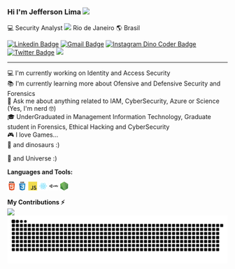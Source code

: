 <p align="center">
 <!-- <img width="100%" src="https://user-images.githubusercontent.com/29931326/87113083-d75cc500-c243-11ea-96d5-4567b121f7d7.png" /> -->
</p>

### Hi I'm Jefferson Lima <img src="https://user-images.githubusercontent.com/29931326/125177555-2e78db00-e1b3-11eb-9e49-409c4f649cf5.gif" width="30px">

💻 Security Analyst  <img src="https://image.flaticon.com/icons/svg/197/197386.svg" width="13"/> Rio de Janeiro 🌎 Brasil

[![Linkedin Badge](https://img.shields.io/badge/-JeffersonLima-blue?style=flat-square&logo=Linkedin&logoColor=white&link=https://www.linkedin.com/in/jsilvaalveslima)](https://www.linkedin.com/in/jsilvaalveslima)
[![Gmail Badge](https://img.shields.io/badge/-JeffersonLima-c14438?style=flat-square&logo=Gmail&logoColor=white&link=mailto:jsilvaalveslima@gmail.com)](mailto:jsilvaalveslima@gmail.com)
[![Instagram Dino Coder Badge](https://img.shields.io/badge/-thejeflima-blue?style=flat-square&logo=Instagram&logoColor=white&link=https://www.instagram.com/thejeflima/?hl=pt-br)](https://www.instagram.com/thejeflima/?hl=pt-br)
[![Twitter Badge](https://img.shields.io/badge/-hi4tt4ck-1ca0f1?style=flat&labelColor=1ca0f1&logo=twitter&logoColor=white&link=https://twitter.com/hi4tt4ck)](https://twitter.com/usakimodoki)
![](https://visitor-badge.glitch.me/badge?page_id=jeflima.jeflima)


---

💻 I'm currently working on Identity and Access Security<br>
📚 I'm currently learning more about Ofensive and Defensive Security and Forensics<br>
💬 Ask me about anything related to IAM, CyberSecurity, Azure or Science (Yes, I'm nerd :nerd_face:)<br>
🎓 UnderGraduated in Management Information Technology, Graduate student in Forensics, Ethical Hacking and CyberSecurity<br>
🎮 I love Games...<br>
🦖 and dinosaurs :)

🌌 and Universe :)

**Languages and Tools:**  

<code><img height="20" src="https://raw.githubusercontent.com/github/explore/80688e429a7d4ef2fca1e82350fe8e3517d3494d/topics/html/html.png"></code>
<code><img height="20" src="https://raw.githubusercontent.com/github/explore/80688e429a7d4ef2fca1e82350fe8e3517d3494d/topics/css/css.png"></code>
<code><img height="20" src="https://raw.githubusercontent.com/github/explore/80688e429a7d4ef2fca1e82350fe8e3517d3494d/topics/javascript/javascript.png"></code>
<code><img height="20" src="https://raw.githubusercontent.com/github/explore/80688e429a7d4ef2fca1e82350fe8e3517d3494d/topics/react/react.png"></code>
<code><img height="20" src="https://raw.githubusercontent.com/github/explore/80688e429a7d4ef2fca1e82350fe8e3517d3494d/topics/unity/unity.png"></code>
<code><img height="20" src="https://raw.githubusercontent.com/github/explore/80688e429a7d4ef2fca1e82350fe8e3517d3494d/topics/nodejs/nodejs.png"></code>
<br/>

**My Contributions ⚡**
<br/>
<a href="https://github.com/jeflima/github-readme-stats">
  <img align="left" src="https://github-readme-stats.vercel.app/api?username=jeflima&count_private=true&show_icons=true&theme=onedark" />
</a>
 ![Snake animation](https://github.com/jeflima/jeflima/blob/output/github-contribution-grid-snake.svg)
<br/>

